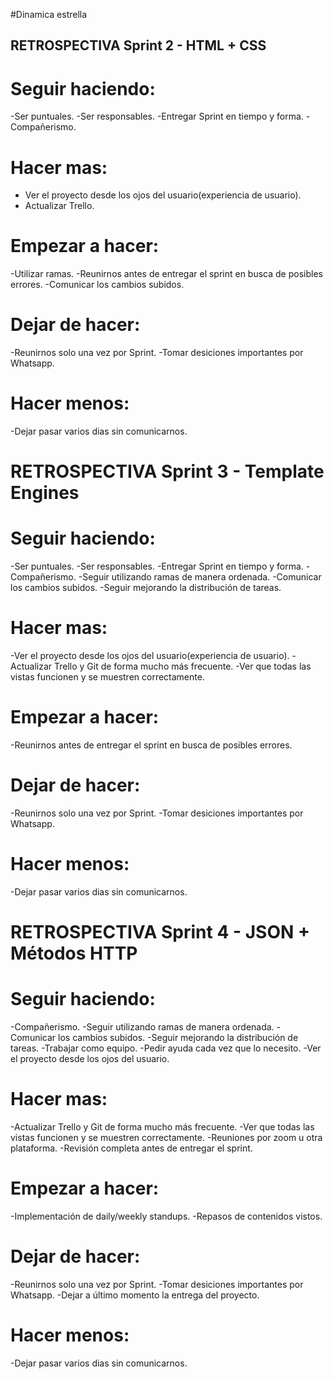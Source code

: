 #Dinamica estrella

## RETROSPECTIVA Sprint 2 - HTML + CSS

 # Seguir haciendo:
 -Ser puntuales.
 -Ser responsables.
 -Entregar Sprint en tiempo y forma.
 -Compañerismo.

 # Hacer mas:
 - Ver el proyecto desde los ojos del usuario(experiencia de usuario).
 - Actualizar Trello.

 # Empezar a hacer:
 -Utilizar ramas.
 -Reunirnos antes de entregar el sprint en busca de posibles errores.
 -Comunicar los cambios subidos.

 # Dejar de hacer:
 -Reunirnos solo una vez por Sprint.
 -Tomar desiciones importantes por Whatsapp.

 # Hacer menos:
 -Dejar pasar varios dias sin comunicarnos.


# RETROSPECTIVA Sprint 3 - Template Engines

 # Seguir haciendo: 
 -Ser puntuales. 
 -Ser responsables. 
 -Entregar Sprint en tiempo y forma. 
 -Compañerismo.
 -Seguir utilizando ramas de manera ordenada. 
 -Comunicar los cambios subidos.
 -Seguir mejorando la distribución de tareas.

 # Hacer mas: 
 -Ver el proyecto desde los ojos del usuario(experiencia de usuario). 
 -Actualizar Trello y Git de forma mucho más frecuente.
 -Ver que todas las vistas funcionen y se muestren correctamente.

 # Empezar a hacer: 
 -Reunirnos antes de entregar el sprint en busca de posibles errores.

 # Dejar de hacer:
 -Reunirnos solo una vez por Sprint. 
 -Tomar desiciones importantes por Whatsapp.

 # Hacer menos: 
 -Dejar pasar varios dias sin comunicarnos.


 # RETROSPECTIVA Sprint 4 - JSON + Métodos HTTP

 # Seguir haciendo:  
 -Compañerismo.
 -Seguir utilizando ramas de manera ordenada. 
 -Comunicar los cambios subidos.
 -Seguir mejorando la distribución de tareas.
 -Trabajar como equipo.
 -Pedir ayuda cada vez que lo necesito.
 -Ver el proyecto desde los ojos del usuario. 

 # Hacer mas: 
 -Actualizar Trello y Git de forma mucho más frecuente.
 -Ver que todas las vistas funcionen y se muestren correctamente.
 -Reuniones por zoom u otra plataforma.
 -Revisión completa antes de entregar el sprint.

 # Empezar a hacer: 
 -Implementación de daily/weekly standups.
 -Repasos de contenidos vistos.

 # Dejar de hacer:
 -Reunirnos solo una vez por Sprint. 
 -Tomar desiciones importantes por Whatsapp.
 -Dejar a último momento la entrega del proyecto.

 # Hacer menos: 
 -Dejar pasar varios dias sin comunicarnos.